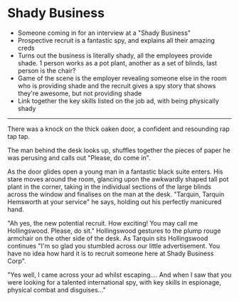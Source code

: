 # Shady Business

- Someone coming in for an interview at a "Shady Business"
- Prospective recruit is a fantastic spy, and explains all their amazing creds
- Turns out the business is literally shady, all the employees provide shade. 1 person works as a pot plant, another as a set of blinds, last person is the chair?
- Game of the scene is the employer revealing someone else in the room who is providing shade and the recruit gives a spy story that shows they're awesome, but not providing shade
- Link together the key skills listed on the job ad, with being physically shady

---

There was a knock on the thick oaken door, a confident and resounding rap tap tap.

The man behind the desk looks up, shuffles together the pieces of paper he was perusing and calls out "Please, do come in".

As the door glides open a young man in a fantastic black suite enters. His stare moves around the room, glancing upon the awkwardly shaped tall pot plant in the corner, taking in the individual sections of the large blinds across the window and finalises on the man at the desk. "Tarquin, Tarquin Hemsworth at your service" he says, holding out his perfectly manicured hand.

"Ah yes, the new potential recruit. How exciting! You may call me Hollingswood. Please, do sit." Hollingswood gestures to the plump rouge armchair on the other side of the desk. As Tarquin sits Hollingswood continues "I'm so glad you stumbled across our little advertisement. You have no idea how hard it is to recruit someone here at Shady Business Corp".

"Yes well, I came across your ad whilst escaping.... And when I saw that you were looking for a talented international spy, with key skills in espionage, physical combat and disguises..."
